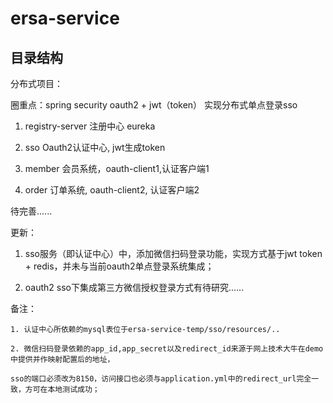 # ersa-service

## 目录结构

分布式项目：
  
  圈重点：spring security oauth2 + jwt（token） 实现分布式单点登录sso
  
  1. registry-server 注册中心 eureka
  
  2. sso Oauth2认证中心, jwt生成token
  
  3. member 会员系统，oauth-client1,认证客户端1
  
  4. order 订单系统, oauth-client2, 认证客户端2 
  
  待完善......
  
  更新：
  1. sso服务（即认证中心）中，添加微信扫码登录功能，实现方式基于jwt token + redis，并未与当前oauth2单点登录系统集成；
  
  2. oauth2 sso下集成第三方微信授权登录方式有待研究......
 
 备注：
 
    1. 认证中心所依赖的mysql表位于ersa-service-temp/sso/resources/..
    
    2. 微信扫码登录依赖的app_id,app_secret以及redirect_id来源于网上技术大牛在demo中提供并作映射配置后的地址，
    
    sso的端口必须改为8150，访问接口也必须与application.yml中的redirect_url完全一致，方可在本地测试成功；
